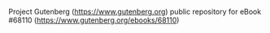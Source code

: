 Project Gutenberg (https://www.gutenberg.org) public repository for eBook #68110 (https://www.gutenberg.org/ebooks/68110)
